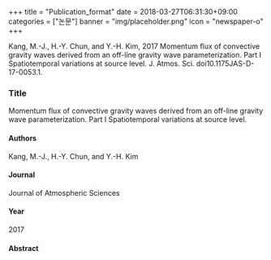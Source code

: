 +++
title = "Publication_format"
date = 2018-03-27T06:31:30+09:00
categories = ["논문"]
banner = "img/placeholder.png"
icon = "newspaper-o"
+++

Kang, M.-J., H.-Y. Chun, and Y.-H. Kim, 2017 Momentum flux of convective gravity waves derived from an off-line gravity wave parameterization. Part Ι Spatiotemporal variations at source level. J. Atmos. Sci. doi10.1175JAS-D-17-0053.1.
<br>
<!--more--> 
### Title
 Momentum flux of convective gravity waves derived from an off-line gravity wave parameterization. Part Ι Spatiotemporal variations at source level.
<br>
#### Authors
 Kang, M.-J., H.-Y. Chun, and Y.-H. Kim
<br>
#### Journal
Journal of Atmospheric Sciences
<br>
#### Year
2017
<br>
#### Abstract
<br>
<div class="col-sm-6">
  <div class='image'>
   <img src="../img/_img_intro.jpg" class="img-responsive" alt="" style="float:right;">
  </div>
</div>
